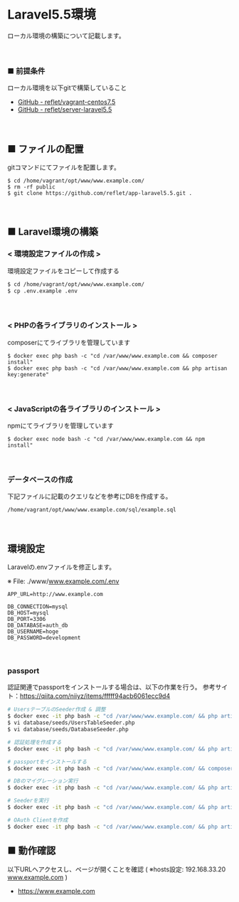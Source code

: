 # Laravel5.5環境
ローカル環境の構築について記載します。

　
 
### ■ 前提条件
ローカル環境を以下gitで構築していること
* [GitHub - reflet/vagrant-centos7.5](https://github.com/reflet/vagrant-centos-7.5)
* [GitHub - reflet/server-laravel5.5](https://github.com/reflet/server-laravel5.5)

　

## ■ ファイルの配置
gitコマンドにてファイルを配置します。

```
$ cd /home/vagrant/opt/www/www.example.com/
$ rm -rf public
$ git clone https://github.com/reflet/app-laravel5.5.git .
```

　

## ■ Laravel環境の構築
### < 環境設定ファイルの作成 >
環境設定ファイルをコピーして作成する

```sh
$ cd /home/vagrant/opt/www/www.example.com/
$ cp .env.example .env
```

　

### < PHPの各ライブラリのインストール >
composerにてライブラリを管理しています

```ｓｈ
$ docker exec php bash -c "cd /var/www/www.example.com && composer install"
$ docker exec php bash -c "cd /var/www/www.example.com && php artisan key:generate"
```

　

### < JavaScriptの各ライブラリのインストール >
npmにてライブラリを管理しています

```ｓｈ
$ docker exec node bash -c "cd /var/www/www.example.com && npm install"
```

　

### データベースの作成
下記ファイルに記載のクエリなどを参考にDBを作成する。

```
/home/vagrant/opt/www/www.example.com/sql/example.sql
```

　

## 環境設定
Laravelの.envファイルを修正します。

※ File: ./www/www.example.com/.env

```
APP_URL=http://www.example.com

DB_CONNECTION=mysql
DB_HOST=mysql
DB_PORT=3306
DB_DATABASE=auth_db
DB_USERNAME=hoge
DB_PASSWORD=development
```

　

### passport
認証関連でpassportをインストールする場合は、以下の作業を行う。
参考サイト：https://qiita.com/niiyz/items/fffff94acb6061ecc9d4

```sh
# UsersテーブルのSeeder作成 & 調整
$ docker exec -it php bash -c "cd /var/www/www.example.com/ && php artisan make:seeder UsersTableSeeder"
$ vi database/seeds/UsersTableSeeder.php
$ vi database/seeds/DatabaseSeeder.php

# 認証処理を作成する
$ docker exec -it php bash -c "cd /var/www/www.example.com/ && php artisan make:auth"

# passportをインストールする
$ docker exec -it php bash -c "cd /var/www/www.example.com/ && composer require laravel/passport"

# DBのマイグレーション実行
$ docker exec -it php bash -c "cd /var/www/www.example.com/ && php artisan migrate"

# Seederを実行
$ docker exec -it php bash -c "cd /var/www/www.example.com/ && php artisan db:seed"

# OAuth Clientを作成
$ docker exec -it php bash -c "cd /var/www/www.example.com/ && php artisan passport:client"
```

## ■ 動作確認
以下URLへアクセスし、ページが開くことを確認 ( ※hosts設定: 192.168.33.20    www.example.com )

- https://www.example.com

　
